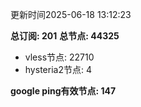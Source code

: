 更新时间2025-06-18 13:12:23

**总订阅: 201**
**总节点: 44325**
- vless节点: 22710
- hysteria2节点: 4

**google ping有效节点: 147**
